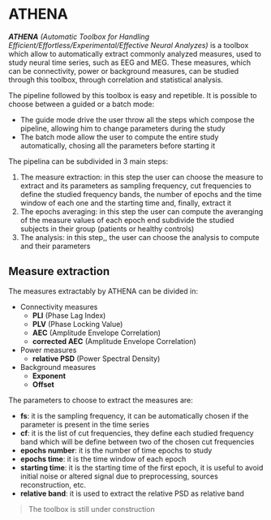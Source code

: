 # ATHENA
***ATHENA*** *(Automatic Toolbox for Handling Efficient/Effortless/Experimental/Effective Neural Analyzes)* is a toolbox which allow 
to automatically extract commonly analyzed measures, used to study neural time series, such as EEG and MEG. 
These measures, which can be connectivity, power or background measures, can be studied through this toolbox, through correlation and 
statistical analysis.

The pipeline followed by this toolbox is easy and repetible.
It is possible to choose between a guided or a batch mode:
- The guide mode drive the user throw all the steps which compose the pipeline, allowing him to change parameters during the study
- The batch mode allow the user to compute the entire study automatically, chosing all the parameters before starting it

The pipelina can be subdivided in 3 main steps:
1) The measure extraction: in this step the  user can choose the measure to extract and its parameters as sampling frequency, cut
   frequencies to define the studied frequency bands, the number of epochs and the time window of each one and the starting time and,
   finally, extract it
2) The epochs averaging: in this step the user can compute the averanging of the measure values of each epoch end subdivide the studied
   subjects in their group (patients or healthy controls)
3) The analysis: in this step,, the user can choose the analysis to compute and their parameters

## Measure extraction
The measures extractably by ATHENA can be divided in:
- Connectivity measures
  - **PLI** (Phase Lag Index)
  - **PLV** (Phase Locking Value)
  - **AEC** (Amplitude Envelope Correlation)
  - **corrected AEC** (Amplitude Envelope Correlation)
- Power measures
  - **relative PSD** (Power Spectral Density) 
- Background measures
  - **Exponent**
  - **Offset**
  
The parameters to choose to extract the measures are:
- **fs**: it is the sampling frequency, it can be automatically chosen if the parameter is present in the time series
- **cf**: it is the list of cut frequencies, they define each studied frequency band which will be define between two of the chosen cut 
      frequencies
- **epochs number**: it is the number of time epochs to study
- **epochs time**: it is the time window of each epoch
- **starting time**: it is the starting time of the first epoch, it is useful to avoid initial noise or altered signal due to preprocessing,
       sources reconstruction, etc.
- **relative band**: it is used to extract the relative PSD as relative band

> The toolbox is still under construction
